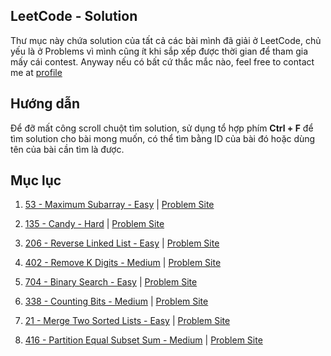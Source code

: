 ## LeetCode - Solution
Thư mục này chứa solution của tất cả các bài mình đã giải ở LeetCode, chủ yếu là ở Problems vì mình cũng ít khi sắp xếp được thời gian để tham gia mấy cái contest. Anyway nếu có bất cứ thắc mắc nào, feel free to contact me at [profile](https://nghoanglong.github.io/)

## Hướng dẫn

Để đỡ mất công scroll chuột tìm solution, sử dụng tổ hợp phím **Ctrl + F** để tìm solution cho bài mong muốn, có thể tìm bằng ID của bài đó hoặc dùng tên của bài cần tìm là được.

## Mục lục

1. [53 - Maximum Subarray - Easy](https://github.com/nghoanglong/CP-Solutions/tree/master/LeetCode/53.cpp) | [Problem Site](https://leetcode.com/problems/maximum-subarray/)

2. [135 - Candy - Hard](https://github.com/nghoanglong/CP-Solutions/tree/master/LeetCode/135.cpp) | [Problem Site](https://leetcode.com/problems/candy/)

3. [206 - Reverse Linked List - Easy](https://github.com/nghoanglong/CP-Solutions/tree/master/LeetCode/206.cpp) | [Problem Site](https://leetcode.com/problems/reverse-linked-list/)

4. [402 - Remove K Digits - Medium](https://github.com/nghoanglong/CP-Solutions/tree/master/LeetCode/402.cpp) | [Problem Site](https://leetcode.com/problems/remove-k-digits/)

5. [704 - Binary Search - Easy](https://github.com/nghoanglong/CP-Solutions/tree/master/LeetCode/704.cpp) | [Problem Site](https://leetcode.com/problems/binary-search/)    

6. [338 - Counting Bits - Medium](https://github.com/nghoanglong/CP-Solutions/tree/master/LeetCode/338.cpp) | [Problem Site](https://leetcode.com/problems/counting-bits/)

7. [21 - Merge Two Sorted Lists - Easy](https://github.com/nghoanglong/CP-Solutions/tree/master/LeetCode/21.cpp) | [Problem Site](https://leetcode.com/problems/merge-two-sorted-lists/)

8. [416 -  Partition Equal Subset Sum - Medium](https://github.com/nghoanglong/CP-Solutions/tree/master/LeetCode/416.cpp) | [Problem Site](https://leetcode.com/problems/partition-equal-subset-sum/)

